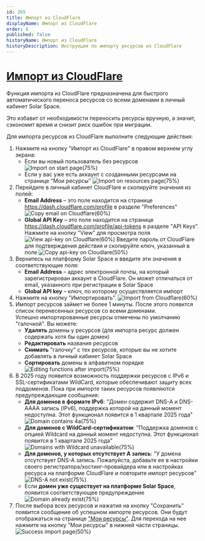 ```yaml
---
id: 265
title: Импорт из CloudFlare
displayName: Импорт из CloudFlare
order: 8
published: false
historyName: Импорт из CloudFlare
historyDescription: Инструкция по импорту ресурсов из CloudFlare
---
```


# [Импорт из CloudFlare](import-from-cf)

Функция импорта из CloudFlare предназначена для быстрого автоматического переноса ресурсов со всеми доменами в личный кабинет Solar Space.

Это избавит от необходимости переносить ресурсы вручную, а значит, сэкономит время и снизит риск ошибок при миграции.

Для импорта ресурсов из CloudFlare выполните следующие действия:

1. Нажмите на кнопку "Импорт из CloudFlare" в правом верхнем углу экрана: <br>
   - Если вы новый пользователь без ресурсов
![Import on start page(75%)](https://img.solarspace.pro/docs/import-on-start-page.jpg "Импорт на стартовой странице")
   - Если у вас уже есть аккаунт с созданными ресурсами на странице "Мои ресурсы"
![Import on resources page(75%)](https://img.solarspace.pro/docs/import-on-resources-page.jpg "Импорт на странице всех ресурсов")
2. Перейдите в личный кабинет CloudFlare и скопируйте значения из полей:
   - **Email Address** – это поле находится на странице https://dash.cloudflare.com/profile в разделе "Preferences"
![Copy email on Cloudflare(60%)](https://img.solarspace.pro/docs/email-cf.jpg "Поле емайла в Cloudflare")
   - **Global API Key** – это поле находится на странице https://dash.cloudflare.com/profile/api-tokens в разделе "API Keys". Нажмите на кнопку "View" для просмотра поля
![View api-key on Cloudflare(60%)](https://img.solarspace.pro/docs/api-key-cf.jpg "Просмотр api-key в Cloudflare")
   Введите пароль от CloudFlare для подтверждения действия и скопируйте ключ, указанный в поле
![Copy api-key on Cloudlare(50%)](https://img.solarspace.pro/docs/copy-api-key-cf.jpg "Копирование api-key в Cloudflare")
3. Вернитесь на платформу Solar Space и введите эти значения в соответствующие поля: </br>
   - **Email Address** – адрес электронной почты, на который зарегистрирован аккаунт в CloudFlare. Он может отличаться от email, указанного при регистрации в Solar Space </br>
   - **Global API key** – ключ, по которому осуществляется импорт </br>
4. Нажмите на кнопку "Импортировать".
![Import from Cloudflare(60%)](https://img.solarspace.pro/docs/import-from-cf.jpg "Импорт из Cloudflare")
5. Импорт ресурсов займет не более 1 минуты. После этого появится список перенесенных ресурсов со всеми доменами. </br>
Успешно импортированные ресурсы отмечены по умолчанию "галочкой". Вы можете: </br>
   - **Удалять** домены у ресурсов (для импорта ресурс должен содержать хотя бы один домен) </br>
   - **Редактировать** названия ресурсов </br>
   - **Снимать** "галочку" с тех ресурсов, которые вы не хотите добавлять в личный кабинет Solar Space </br>
   - **Сортировать** домены в алфавитном порядке
![Editing functions after import(75%)](https://img.solarspace.pro/docs/editing-functions.jpg "Функции редактирования после импорта")
6. В 2025 году появится возможность поддержки ресурсов с IPv6 и SSL-сертификатами WildCard, которые обеспечивают защиту всех поддоменов. Пока при импорте таких ресурсов появляются предупреждающие сообщения: </br>
   - **Для доменов в формате IPv6**: "Домен содержит DNS-A и DNS-AAAA запись (IPv6), поддержка которой на данный момент недоступна. Этот функционал появится в 1 квартале 2025 года"
![Domain contains 4a(75%)](https://img.solarspace.pro/docs/domain-should-contain-aaaa.jpg "Домен содержит 4а запись")
   - **Для доменов с WildCard-сертификатом**: "Поддержка доменов с опцией Wildcard на данный момент недоступна. Этот функционал появится в 1 квартале 2025 года"
![Domains with Wildcard unavailable(75%)](https://img.solarspace.pro/docs/wildcard-unavailable.jpg "Домены в формате Wildcard недоступны")
   - **Для доменов, у которых отсутствует А запись**: "У домена отсутствует DNS-A запись. Пожалуйста, добавьте ее в настройки своего регистратора/хостинг-провайдера или в настройках ресурса на платформе CloudFlare и повторите импорт ресурсов"
![DNS-A not exist(75%)](https://img.solarspace.pro/docs/dns-a-not-exist.jpg "У домена отсутствует DNS-A запись")
   - Если **домен уже существует на платформе Solar Space**, появится соответствующее предупреждение
![Domain already exist(75%)](https://img.solarspace.pro/docs/domain-exist-in-lk.jpg "Домен уже существует")
7. После выбора всех ресурсов и нажатия на кнопку "Сохранить" появится сообщение об успешном импорте ресурсов. Они будут отображаться на странице ["Мои ресурсы"]([246]). Для перехода на нее нажмите на кнопку "Мои ресурсы" в нижней части страницы.
![Success import page(50%)](https://img.solarspace.pro/docs/success-import.jpg "Страница успешного импорта")